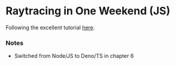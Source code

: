 # Raytracing in One Weekend (JS)

Following the excellent tutorial [here](https://raytracing.github.io/books/RayTracingInOneWeekend.html).

### Notes

- Switched from Node/JS to Deno/TS in chapter 6
